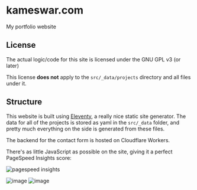 # kameswar.com

My portfolio website

## License

The actual logic/code for this site is licensed under the GNU GPL v3 (or later)

This license **does not** apply to the `src/_data/projects` directory and all files under it.

## Structure

This website is built using [Eleventy](https://11ty.dev), a really nice static site generator. The data for all of the projects is stored as yaml in the `src/_data` folder, and pretty much everything on the side is generated from these files. 

The backend for the contact form is hosted on Cloudflare Workers.

There's as little JavaScript as possible on the site, giving it a perfect PageSpeed Insights score:

![pagespeed insights](https://kameswar.com/assets/screenshots/this-website.webp)


![image](https://github.com/user-attachments/assets/981dfc35-0f0b-4c92-a5ed-f5c693161025)
![image](https://github.com/user-attachments/assets/ea02f923-56b6-4e9e-aeb4-26d774d22965)
